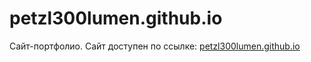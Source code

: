 # petzl300lumen.github.io
Сайт-портфолио. Сайт доступен по ссылке: [petzl300lumen.github.io](https://petzl300lumen.github.io/)
